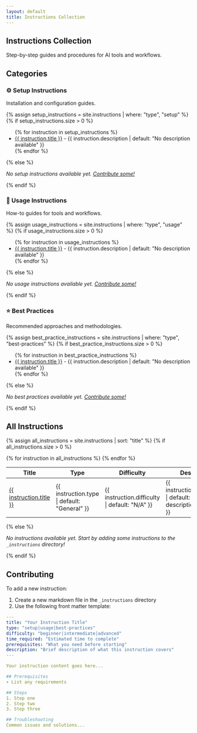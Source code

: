 ```yaml
---
layout: default
title: Instructions Collection
---
```


## Instructions Collection

Step-by-step guides and procedures for AI tools and workflows.

## Categories

### ⚙️ Setup Instructions
Installation and configuration guides.

{% assign setup_instructions = site.instructions | where: "type", "setup" %}
{% if setup_instructions.size > 0 %}
<ul>
{% for instruction in setup_instructions %}
  <li><a href="{{ instruction.url | relative_url }}">{{ instruction.title }}</a> - {{ instruction.description | default: "No description available" }}</li>
{% endfor %}
</ul>
{% else %}
<p><em>No setup instructions available yet. <a href="#contributing">Contribute some!</a></em></p>
{% endif %}

### 📖 Usage Instructions
How-to guides for tools and workflows.

{% assign usage_instructions = site.instructions | where: "type", "usage" %}
{% if usage_instructions.size > 0 %}
<ul>
{% for instruction in usage_instructions %}
  <li><a href="{{ instruction.url | relative_url }}">{{ instruction.title }}</a> - {{ instruction.description | default: "No description available" }}</li>
{% endfor %}
</ul>
{% else %}
<p><em>No usage instructions available yet. <a href="#contributing">Contribute some!</a></em></p>
{% endif %}

### ⭐ Best Practices
Recommended approaches and methodologies.

{% assign best_practice_instructions = site.instructions | where: "type", "best-practices" %}
{% if best_practice_instructions.size > 0 %}
<ul>
{% for instruction in best_practice_instructions %}
  <li><a href="{{ instruction.url | relative_url }}">{{ instruction.title }}</a> - {{ instruction.description | default: "No description available" }}</li>
{% endfor %}
</ul>
{% else %}
<p><em>No best practices available yet. <a href="#contributing">Contribute some!</a></em></p>
{% endif %}

## All Instructions

{% assign all_instructions = site.instructions | sort: "title" %}
{% if all_instructions.size > 0 %}
<table>
<thead>
<tr>
<th>Title</th>
<th>Type</th>
<th>Difficulty</th>
<th>Description</th>
</tr>
</thead>
<tbody>
{% for instruction in all_instructions %}
<tr>
<td><a href="{{ instruction.url | relative_url }}">{{ instruction.title }}</a></td>
<td><span class="category-badge">{{ instruction.type | default: "General" }}</span></td>
<td><span class="category-badge">{{ instruction.difficulty | default: "N/A" }}</span></td>
<td>{{ instruction.description | default: "No description available" }}</td>
</tr>
{% endfor %}
</tbody>
</table>
{% else %}
<p><em>No instructions available yet. Start by adding some instructions to the <code>_instructions</code> directory!</em></p>
{% endif %}

## Contributing

To add a new instruction:

1. Create a new markdown file in the `_instructions` directory
2. Use the following front matter template:

```yaml
---
title: "Your Instruction Title"
type: "setup|usage|best-practices"
difficulty: "beginner|intermediate|advanced"
time_required: "Estimated time to complete"
prerequisites: "What you need before starting"
description: "Brief description of what this instruction covers"
---

Your instruction content goes here...

## Prerequisites
- List any requirements

## Steps
1. Step one
2. Step two
3. Step three

## Troubleshooting
Common issues and solutions...
```